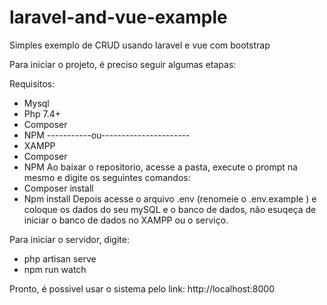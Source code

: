 # laravel-and-vue-example
 Simples exemplo  de CRUD usando laravel e vue com bootstrap

Para iniciar o projeto, é  preciso seguir algumas etapas:

Requisitos:
- Mysql
- Php 7.4+
- Composer
- NPM
-----------ou----------------------
- XAMPP
- Composer
- NPM
Ao baixar o repositorio, acesse a pasta, execute o prompt na mesmo e digite os seguintes comandos:
- Composer install
- Npm install
Depois acesse o arquivo .env (renomeie o .env.example ) e coloque os dados do seu mySQL e o banco de dados, não esuqeça de iniciar o banco de dados no XAMPP ou o serviço.

Para iniciar o  servidor, digite:
- php artisan serve
- npm run watch

Pronto, é possivel usar o sistema pelo link: http://localhost:8000
 
